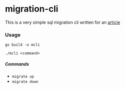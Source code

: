 # migration-cli

This is a very simple sql migration cli written for an [article](https://dev.to/lucasnevespereira/sql-migrations-with-cobra-golang-migrate-3f75)

### Usage

```
go build -o mcli
```

```
./mcli <command>
```

##### Commands

- `migrate up`
- `migrate down`

